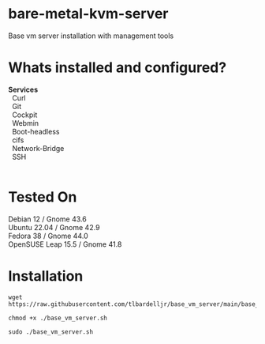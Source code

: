 # bare-metal-kvm-server
Base vm server installation with management tools

# Whats installed and configured?
<b>Services</b><br>
&nbsp; Curl<br>
&nbsp; Git<br>
&nbsp; Cockpit<br>
&nbsp; Webmin<br>
&nbsp; Boot-headless<br>
&nbsp; cifs<br>
&nbsp; Network-Bridge<br>
&nbsp; SSH<br><br>

# Tested On
Debian 12 / Gnome 43.6<br>
Ubuntu 22.04 / Gnome 42.9<br>
Fedora 38 / Gnome 44.0<br>
OpenSUSE Leap 15.5 / Gnome 41.8

# Installation


```
wget https://raw.githubusercontent.com/tlbardelljr/base_vm_server/main/base_vm_server.sh
```

```
chmod +x ./base_vm_server.sh
```

```
sudo ./base_vm_server.sh
```





